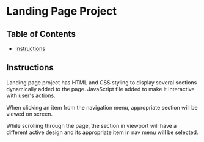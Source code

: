 # Landing Page Project

## Table of Contents

* [Instructions](#instructions)

## Instructions

Landing page project has HTML and CSS styling to display several sections dynamically added to the page. JavaScript file added to make it interactive with user's actions.

When clicking an item from the navigation menu, appropriate section will be viewed on screen.

While scrolling through the page, the section in viewport will have a different active design and its appropriate item in nav menu will be selected.


